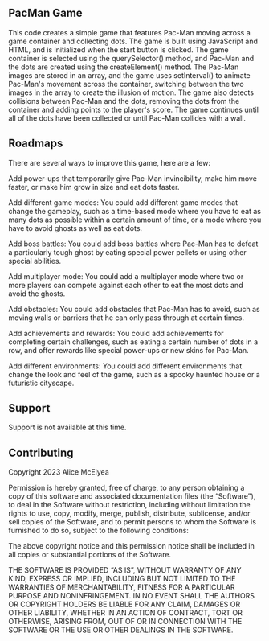 ## PacMan Game

This code creates a simple game that features Pac-Man moving across a game container and collecting dots. The game is built using JavaScript and HTML, and is initialized when the start button is clicked. The game container is selected using the querySelector() method, and Pac-Man and the dots are created using the createElement() method. The Pac-Man images are stored in an array, and the game uses setInterval() to animate Pac-Man's movement across the container, switching between the two images in the array to create the illusion of motion. The game also detects collisions between Pac-Man and the dots, removing the dots from the container and adding points to the player's score. The game continues until all of the dots have been collected or until Pac-Man collides with a wall.


## Roadmaps

There are several ways to improve this game, here are a few: 

Add power-ups that temporarily give Pac-Man invincibility, make him move faster, or make him grow in size and eat dots faster.

Add different game modes: You could add different game modes that change the gameplay, such as a time-based mode where you have to eat as many dots as possible within a certain amount of time, or a mode where you have to avoid ghosts as well as eat dots.

Add boss battles: You could add boss battles where Pac-Man has to defeat a particularly tough ghost by eating special power pellets or using other special abilities.

Add multiplayer mode: You could add a multiplayer mode where two or more players can compete against each other to eat the most dots and avoid the ghosts.

Add obstacles: You could add obstacles that Pac-Man has to avoid, such as moving walls or barriers that he can only pass through at certain times.

Add achievements and rewards: You could add achievements for completing certain challenges, such as eating a certain number of dots in a row, and offer rewards like special power-ups or new skins for Pac-Man.

Add different environments: You could add different environments that change the look and feel of the game, such as a spooky haunted house or a futuristic cityscape.

## Support

Support is not available at this time. 

## Contributing

Copyright 2023 Alice McElyea

Permission is hereby granted, free of charge, to any person obtaining a copy of this software and associated documentation files (the “Software”), to deal in the Software without restriction, including without limitation the rights to use, copy, modify, merge, publish, distribute, sublicense, and/or sell copies of the Software, and to permit persons to whom the Software is furnished to do so, subject to the following conditions:

The above copyright notice and this permission notice shall be included in all copies or substantial portions of the Software.

THE SOFTWARE IS PROVIDED “AS IS”, WITHOUT WARRANTY OF ANY KIND, EXPRESS OR IMPLIED, INCLUDING BUT NOT LIMITED TO THE WARRANTIES OF MERCHANTABILITY, FITNESS FOR A PARTICULAR PURPOSE AND NONINFRINGEMENT. IN NO EVENT SHALL THE AUTHORS OR COPYRIGHT HOLDERS BE LIABLE FOR ANY CLAIM, DAMAGES OR OTHER LIABILITY, WHETHER IN AN ACTION OF CONTRACT, TORT OR OTHERWISE, ARISING FROM, OUT OF OR IN CONNECTION WITH THE SOFTWARE OR THE USE OR OTHER DEALINGS IN THE SOFTWARE.
